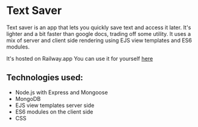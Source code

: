 # Text Saver

Text saver is an app that lets you quickly save text and access it later. It's lighter and a bit faster than google docs, trading off some utility. It uses a mix of server and client side rendering using EJS view templates and ES6 modules.

It's hosted on Railway.app 
You can use it for yourself [here](text-saver-production.up.railway.app)

## Technologies used:

- Node.js with Express and Mongoose 
- MongoDB
- EJS view templates server side
- ES6 modules on the client side
- CSS